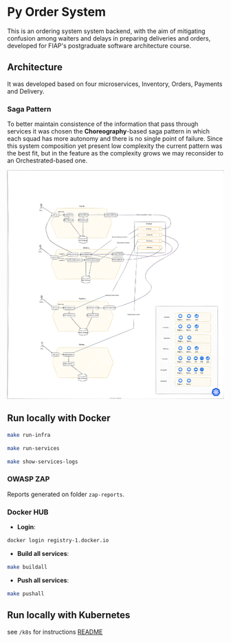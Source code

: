 # Py Order System

This is an ordering system system backend, with the aim of mitigating confusion among waiters and delays in preparing deliveries and orders, developed for FIAP's postgraduate software architecture course.

## Architecture

It was developed based on four microservices, Inventory, Orders, Payments and Delivery.

### Saga Pattern

To better maintain consistence of the information that pass through services it was chosen the **Choreography**-based saga pattern in which each squad has more autonomy and there is no single point of failure. Since this system composition yet present low complexity the current pattern was the best fit, but in the feature as the complexity grows we may reconsider to an Orchestrated-based one.

![diagram](docs/assets//architecture.drawio.svg)

## Run locally with Docker

```sh
make run-infra
```

```sh
make run-services
```

```sh
make show-services-logs
```

### OWASP ZAP

Reports generated on folder `zap-reports`.

### Docker HUB

- **Login**:

```sh
docker login registry-1.docker.io
```

- **Build all services**:

```sh
make buildall
```

- **Push all services**:

```sh
make pushall
```

## Run locally with Kubernetes

see `/k8s` for instructions [README](./k8s/README.md)

